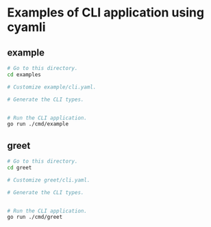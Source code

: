 # Examples of CLI application using cyamli

## example

```sh
# Go to this directory.
cd examples

# Customize example/cli.yaml.

# Generate the CLI types.


# Run the CLI application.
go run ./cmd/example
```

## greet

```sh
# Go to this directory.
cd greet 

# Customize greet/cli.yaml.

# Generate the CLI types.


# Run the CLI application.
go run ./cmd/greet
```